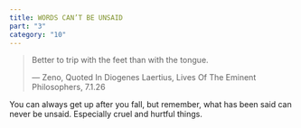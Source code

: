 ```yaml
---
title: WORDS CAN’T BE UNSAID
part: "3"
category: "10"
---
```


> Better to trip with the feet than with the tongue.
>
> — Zeno, Quoted In Diogenes Laertius, Lives Of The Eminent Philosophers, 7.1.26

You can always get up after you fall, but remember, what has been said can never be unsaid. Especially cruel and hurtful things.

